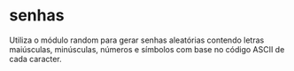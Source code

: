 # senhas

Utiliza o módulo random para gerar senhas aleatórias contendo letras maiúsculas, minúsculas, números e símbolos com base no código ASCII de cada caracter.
